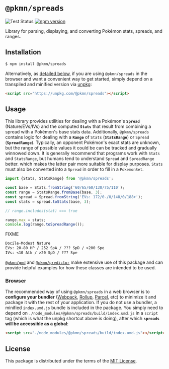 # `@pkmn/spreads`

![Test Status](https://github.com/pkmn/EPOke/workflows/Tests/badge.svg)
[![npm version](https://img.shields.io/npm/v/@pkmn/spreads.svg)](https://www.npmjs.com/package/@pkmn/spreads)

Library for parsing, displaying, and converting Pokémon stats, spreads, and ranges.

## Installation

```sh
$ npm install @pkmn/spreads
```

Alternatively, as [detailed below](#browser), if you are using `@pkmn/spreads` in the browser and want a convenient way to get started, simply depend on a transpiled and minified version via
[unpkg](https://unpkg.com/):

```html
<script src="https://unpkg.com/@pkmn/spreads"></script>
```

## Usage

This library provides utilities for dealing with a Pokémon's **`Spread`** (Nature/EVs/IVs) and the
computed **`Stats`** that result from combining a spread with a Pokémon's base stats data.
Additionally, `@pkmn/spreads` contains logic for dealing with a **`Range`** of `Stats`
(**`StatsRange`**) or `Spread` (**`SpreadRange`**). Typically, an opponent Pokémon's exact stats are
unknown, but the range of possible values it could be can be tracked and gradually winnowed down. It
is generally recommend that programs work with `Stats` and `StatsRange`, but humans tend to
understand `Spread` and `SpreadRange` better. which makes the latter pair more suitable for display
purposes. `Stats` must also be converted into a `Spread` in order to fill in a `PokemonSet`.

```ts
import {Stats, StatsRange} from '@pkmn/spreads';

const base = Stats.fromString('60/65/60/130/75/110');
const range = StatsRange.fromBase(base, 3);
const spread = Spread.fromString('EVs: 172/0-/0/148/0/188+');
const stats = spread.toStats(base, 3);

// range.includes(stat) === true

range.max = stats;
console.log(range.toSpreadRange());
```

FIXME

```txt
Docile-Modest Nature
EVs: 20-80 HP / 252 SpA / ??? SpD / >200 Spe
IVs: <10 Atk / >20 SpD / ??? Spe
```

[`@pkmn/gmd`](../gmd) and [`@pkmn/predictor`](../predictor) make extensive use of this package and
can provide helpful examples for how these classes are intended to be used.

### Browser

The recommended way of using `@pkmn/spreads` in a web browser is to **configure your bundler**
([Webpack](https://webpack.js.org/), [Rollup](https://rollupjs.org/),
[Parcel](https://parceljs.org/), etc) to minimize it and package it with the rest of your
application. If you do not use a bundler, a minified `index.umd.js` bundle is included in the
package. You simply need to depend on `./node_modules/@pkmn/spreads/build/index.umd.js` in a
`script` tag (which is what the unpkg shortcut above is doing), after which **`spreads` will be
accessible as a global**:

```html
<script src="./node_modules/@pkmn/spreads/build/index.umd.js"></script>
```

## License

This package is distributed under the terms of the [MIT License](LICENSE).